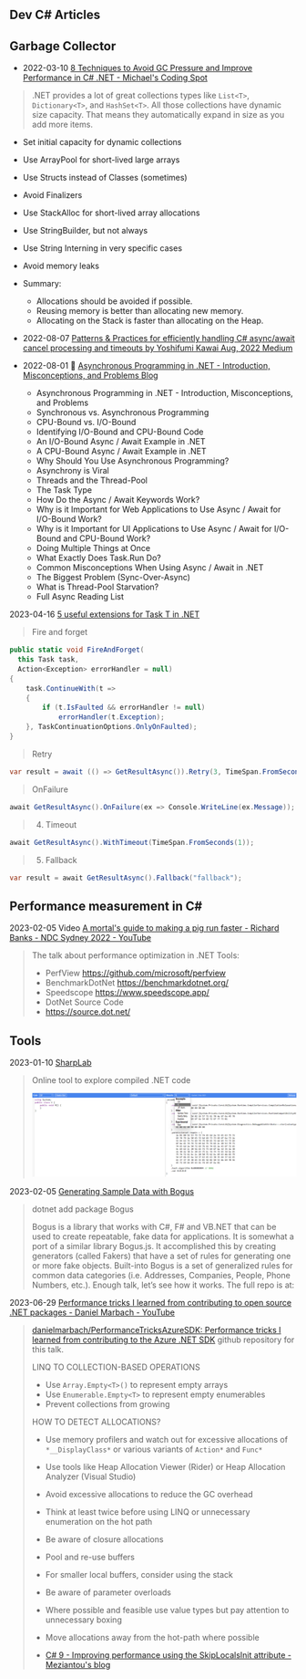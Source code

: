 ## Dev C# Articles

## Garbage Collector
- 2022-03-10 [8 Techniques to Avoid GC Pressure and Improve Performance in C# .NET - Michael's Coding Spot](https://michaelscodingspot.com/avoid-gc-pressure/)
> .NET provides a lot of great collections types like `List<T>`, `Dictionary<T>`, and `HashSet<T>`. All those collections have dynamic size capacity. That means they automatically expand in size as you add more items.
- Set initial capacity for dynamic collections
- Use ArrayPool for short-lived large arrays
- Use Structs instead of Classes (sometimes)
- Avoid Finalizers
- Use StackAlloc for short-lived array allocations
- Use StringBuilder, but not always
- Use String Interning in very specific cases
- Avoid memory leaks
- Summary:
    - Allocations should be avoided if possible.
    - Reusing memory is better than allocating new memory.
    - Allocating on the Stack is faster than allocating on the Heap.

- 2022-08-07 [Patterns & Practices for efficiently handling C# async/await cancel processing and timeouts by Yoshifumi Kawai Aug, 2022 Medium](https://neuecc.medium.com/patterns-practices-for-efficiently-handling-c-async-await-cancel-processing-and-timeouts-b419ce5f69a4)


- 2022-08-01 🌟 [Asynchronous Programming in .NET - Introduction, Misconceptions, and Problems Blog](https://wapplegate.com/asynchronous-programming/?utm_source=csharpdigest&utm_medium=email&utm_campaign=426)
  * Asynchronous Programming in .NET - Introduction, Misconceptions, and Problems
  * Synchronous vs. Asynchronous Programming
  * CPU-Bound vs. I/O-Bound
  * Identifying I/O-Bound and CPU-Bound Code
  * An I/O-Bound Async / Await Example in .NET
  * A CPU-Bound Async / Await Example in .NET
  * Why Should You Use Asynchronous Programming?
  * Asynchrony is Viral
  * Threads and the Thread-Pool
  * The Task Type
  * How Do the Async / Await Keywords Work?
  * Why is it Important for Web Applications to Use Async / Await for I/O-Bound Work?
  * Why is it Important for UI Applications to Use Async / Await for I/O-Bound and CPU-Bound Work?
  * Doing Multiple Things at Once
  * What Exactly Does Task.Run Do?
  * Common Misconceptions When Using Async / Await in .NET
  * The Biggest Problem (Sync-Over-Async)
  * What is Thread-Pool Starvation?
  * Full Async Reading List

2023-04-16 [5 useful extensions for Task T in .NET](https://steven-giesel.com/blogPost/d38e70b4-6f36-41ff-8011-b0b0d1f54f6e/)

>  Fire and forget

```cs
public static void FireAndForget(
  this Task task,
  Action<Exception> errorHandler = null)
{
    task.ContinueWith(t =>
    {
        if (t.IsFaulted && errorHandler != null)
            errorHandler(t.Exception);
    }, TaskContinuationOptions.OnlyOnFaulted);
}
```

> Retry

```cs
var result = await (() => GetResultAsync()).Retry(3, TimeSpan.FromSeconds(1));
```

>  OnFailure

```cs
await GetResultAsync().OnFailure(ex => Console.WriteLine(ex.Message));
```

> 4. Timeout

```cs
await GetResultAsync().WithTimeout(TimeSpan.FromSeconds(1));
```

> 5. Fallback

```cs
var result = await GetResultAsync().Fallback("fallback");
```





## Performance measurement in C#

2023-02-05 Video [A mortal's guide to making a pig run faster - Richard Banks - NDC Sydney 2022 - YouTube](https://www.youtube.com/watch?v=onpBW9b8bMs) 

  > The talk about performance optimization in .NET
  > Tools:
  >
  > - PerfView
  >   https://github.com/microsoft/perfview
  > - BenchmarkDotNet
  >   https://benchmarkdotnet.org/
  > - Speedscope
  >   https://www.speedscope.app/
  > - DotNet Source Code
  > - https://source.dot.net/

 ## Tools

2023-01-10 [SharpLab](https://sharplab.io/) 

> Online tool to explore compiled .NET code
>
> ![image-20230212191123327](./dev-csharp.assets/image-20230212191123327.png)

2023-02-05 [Generating Sample Data with Bogus](https://wildermuth.com/2023/01/29/generating-sample-data-with-bogus/) 

> dotnet add package Bogus
>
> Bogus is a library that works with C#, F# and VB.NET that can be used to create repeatable, fake data for applications. It is somewhat a port of a similar library Bogus.js. It accomplished this by creating generators (called Fakers) that have a set of rules for generating one or more fake objects. Built-into Bogus is a set of generalized rules for common data categories (i.e. Addresses, Companies, People, Phone Numbers, etc.). Enough talk, let’s see how it works. The full repo is at:

2023-06-29 [Performance tricks I learned from contributing to open source .NET packages - Daniel Marbach - YouTube](https://www.youtube.com/watch?v=pGgsFW7kDKI)
 > [danielmarbach/PerformanceTricksAzureSDK: Performance tricks I learned from contributing to the Azure .NET SDK](https://github.com/danielmarbach/PerformanceTricksAzureSDK) github repository for this talk.
 >
 > LINQ TO COLLECTION-BASED OPERATIONS
 > - Use `Array.Empty<T>()` to represent empty arrays
 > - Use `Enumerable.Empty<T>` to represent empty enumerables
 > - Prevent collections from growing
 >
 > HOW TO DETECT ALLOCATIONS?
 > - Use memory profilers and watch out for excessive allocations of `*__DisplayClass*` or various variants of `Action*` and `Func*`
 > - Use tools like Heap Allocation Viewer (Rider) or Heap Allocation Analyzer (Visual Studio)
 >
 > - Avoid excessive allocations to reduce the GC overhead
 > - Think at least twice before using LINQ or unnecessary enumeration on the hot path
 > - Be aware of closure allocations
 > - Pool and re-use buffers
 > - For smaller local buffers, consider using the stack
 > - Be aware of parameter overloads
 > - Where possible and feasible use value types but pay attention to unnecessary boxing
 > - Move allocations away from the hot-path where possible
 >
 > - [C# 9 - Improving performance using the SkipLocalsInit attribute - Meziantou's blog](https://www.meziantou.net/csharp-9-improve-performance-using-skiplocalsinit.htm)
